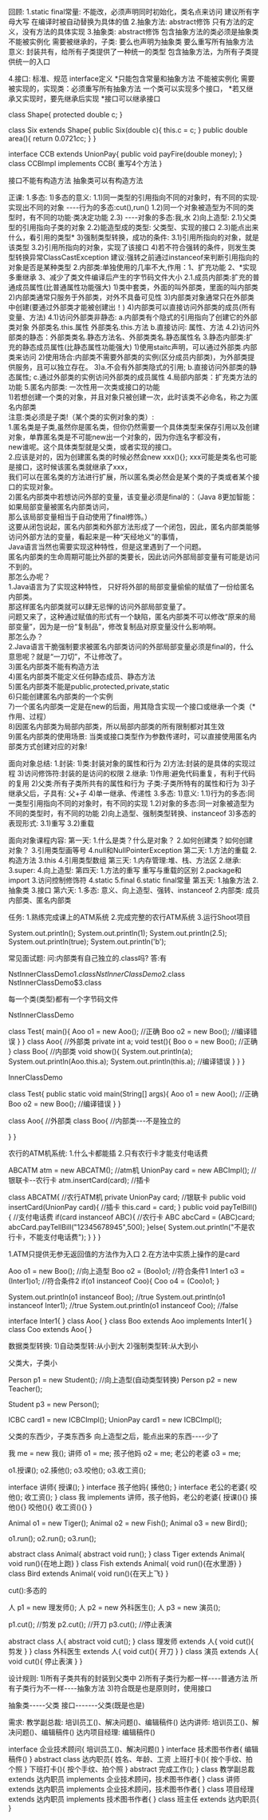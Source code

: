 回顾:
1.static final常量:
   不能改，必须声明同时初始化，类名点来访问
   建议所有字母大写
   在编译时被自动替换为具体的值
2.抽象方法:
   abstract修饰
   只有方法的定义，没有方法的具体实现
3.抽象类:
   abstract修饰
   包含抽象方法的类必须是抽象类
   不能被实例化
   需要被继承的，子类:
     要么也声明为抽象类
     要么重写所有抽象方法
   意义:
     封装共有，给所有子类提供了一种统一的类型
     包含抽象方法，为所有子类提供统一的入口

4.接口:
   标准、规范
   interface定义
   *只能包含常量和抽象方法
   不能被实例化
   需要被实现的，实现类：必须重写所有抽象方法
   一个类可以实现多个接口，
   *若又继承又实现时，要先继承后实现
   *接口可以继承接口


class Shape{
  protected double c;
}

class Six extends Shape{
  public Six(double c){
    this.c = c;
  }
  public double area(){
    return 0.0721*c*c;
  }
}


interface CCB extends UnionPay{
  public void payFire(double money);
}
class CCBImpl implements CCB{
  重写4个方法
}


接口不能有构造方法
抽象类可以有构造方法





正课:
1.多态:
  1)多态的意义:
    1.1)同一类型的引用指向不同的对象时，有不同的实现·实现出不同的对象
        ----行为的多态:cut(),run()
    1.2)同一个对象被造型为不同的类型时，有不同的功能·类决定功能    2.3)
        ----对象的多态:我,水
  2)向上造型:
    2.1)父类型的引用指向子类的对象
    2.2)能造型成的类型: 
          父类型、实现的接口
    2.3)能点出来什么，看引用的类型*
  3)强制类型转换，成功的条件:
    3.1)引用所指向的对象，就是该类型
    3.2)引用所指向的对象，实现了该接口
  4)若不符合强转的条件，则发生类型转换异常ClassCastException
    建议:强转之前通过instanceof来判断引用指向的对象是否是某种类型
2.内部类:单独使用的几率不大,作用：1、扩充功能 2、*实现多重继承 3、减少了类文件编译后产生的字节码文件大小
2.1.成员内部类:扩充的普通成员属性(比普通属性功能强大)
  1)类中套类，外面的叫外部类，里面的叫内部类
  2)内部类通常只服务于外部类，对外不具备可见性
  3)内部类对象通常只在外部类中创建(要通过外部类才能被创建出！)
  4)内部类可以直接访问外部类的成员(所有变量、方法)
    4.1)访问外部类非静态:
        a.内部类有个隐式的引用指向了创建它的外部类对象 外部类名.this.属性 外部类名.this.方法
        b.直接访问: 属性、方法
    4.2)访问外部类的静态：外部类类名.静态方法名、外部类类名.静态属性名
3.静态内部类:扩充的静态成员属性(比静态属性功能强大)
    1)使用staitc声明，可以通过外部类.内部类来访问
    2)使用场合:内部类不需要外部类的实例(区分成员内部类)，为外部类提供服务，且可以独立存在。
    3)a.不会有外部类隐式的引用; b.直接访问外部类的静态属性; c.通过外部类的实例访问外部类的成员属性
4.局部内部类：扩充类方法的功能
5.匿名内部类: 一次性用一次类或接口的功能   
  1)若想创建一个类的对象，并且对象只被创建一次，此时该类不必命名，称之为匿名内部类   
    注意:类必须是子类!（某个类的实例对象的类）:  
    1.匿名类是子类,虽然你是匿名类，但你仍然需要一个具体类型来保存引用以及创建对象，单靠匿名类是不可能new出一个对象的，因为你连名字都没有，  
        new谁呢。这个具体类型就是父类，或者实现的接口。  
    2.应该是对的，因为创建匿名类的时候必然会new xxx(){}; xxx可能是类名也可能是接口，这时候该匿名类就继承了xxx，  
        我们可以在匿名类的方法进行扩展，所以匿名类必然会是某个类的子类或者某个接口的实现对象。  
  2)匿名内部类中若想访问外部的变量，该变量必须是final的：（Java 8更加智能：如果局部变量被匿名内部类访问，  
那么该局部变量相当于自动使用了final修饰。）   
        这要从闭包说起，匿名内部类和外部方法形成了一个闭包，因此，匿名内部类能够访问外部方法的变量，看起来是一种“天经地义”的事情，  
        Java语言当然也需要实现这种特性，但是这里遇到了一个问题。    
        匿名内部类的生命周期可能比外部的类要长，因此访问外部局部变量有可能是访问不到的。   
        那怎么办呢？   
            1.Java语言为了实现这种特性， 只好将外部的局部变量偷偷的赋值了一份给匿名内部类。   
            那这样匿名内部类就可以肆无忌惮的访问外部局部变量了。  
        问题又来了，这种通过赋值的形式有一个缺陷，匿名内部类不可以修改“原来的局部变量”，因为是一份“复制品”，修改复制品对原变量没什么影响啊。  
        那怎么办？  
            2.Java语言干脆强制要求被匿名内部类访问的外部局部变量必须是final的，什么意思呢？就是“一刀切”，不让修改了。   
    3)匿名内部类不能有构造方法  
    4)匿名内部类不能定义任何静态成员、静态方法  
    5)匿名内部类不能是public,protected,private,static  
    6)只能创建匿名内部类的一个实例  
    7)一个匿名内部类一定是在new的后面，用其隐含实现一个接口或继承一个类（*作用、过程）  
    8)因匿名内部类为局部内部类，所以局部内部类的所有限制都对其生效  
    9)匿名内部类的使用场景: 当类或接口类型作为参数传递时，可以直接使用匿名内部类方式创建对应的对象!  

面向对象总结:
1.封装:
  1)类:封装对象的属性和行为
  2)方法:封装的是具体的实现过程
  3)访问修饰符:封装的是访问的权限
2.继承:
  1)作用:避免代码重复，有利于代码的复用
  2)父类:所有子类所共有的属性和行为
    子类:子类所特有的属性和行为
  3)子继承父后，子具有: 父+子
  4)单一继承、传递性
3.多态:
  1)意义:
    1.1)行为的多态:同一类型引用指向不同的对象时，有不同的实现
    1.2)对象的多态:同一对象被造型为不同的类型时，有不同的功能
  2)向上造型、强制类型转换、instanceof
  3)多态的表现形式:
    3.1)重写
    3.2)重载



面向对象课程内容:
第一天:
  1.什么是类？什么是对象？
  2.如何创建类？如何创建对象？
  3.引用类型画等号
  4.null和NullPointerException
第二天:
  1.方法的重载
  2.构造方法
  3.this
  4.引用类型数组
第三天:
  1.内存管理:堆、栈、方法区
  2.继承:
  3.super:
  4.向上造型:
第四天:
  1.方法的重写
    重写与重载的区别
  2.package和import
  3.访问控制修饰符
  4.static
  5.final
  6.static final常量
第五天:
  1.抽象方法
  2.抽象类
  3.接口
第六天:
  1.多态:
      意义、向上造型、强转、instanceof
  2.内部类:
      成员内部类、匿名内部类



任务:
1.熟练完成课上的ATM系统
2.完成完整的农行ATM系统
3.运行Shoot项目















System.out.println();
System.out.println(1);
System.out.println(2.5);
System.out.println(true);
System.out.println('b');











常见面试题:
 问:内部类有自己独立的.class吗?
 答:有















NstInnerClassDemo$1.class
NstInnerClassDemo$2.class
NstInnerClassDemo$3.class




每一个类(类型)都有一个字节码文件











NstInnerClassDemo












class Test{
  main(){
    Aoo o1 = new Aoo(); //正确
    Boo o2 = new Boo(); //编译错误
  }
}
class Aoo{ //外部类
  private int a;
  void test(){
    Boo o = new Boo(); //正确
  }
  class Boo{ //内部类
    void show(){
      System.out.println(a);
      System.out.println(Aoo.this.a);
      System.out.println(this.a); //编译错误
    }
  }
}


InnerClassDemo
















class Test{
  public static void main(String[] args){
    Aoo o1 = new Aoo(); //正确
    Boo o2 = new Boo(); //编译错误
  }
}


class Aoo{ //外部类
  class Boo{ //内部类---不是独立的
    
  }
}













农行的ATM机系统:
1.什么卡都能插
2.只有农行卡才能支付电话费


ABCATM atm = new ABCATM(); //atm机
UnionPay card = new ABCImpl(); //银联卡--农行卡
atm.insertCard(card); //插卡


class ABCATM{ //农行ATM机
  private UnionPay card; //银联卡
  public void insertCard(UnionPay card){ //插卡
    this.card = card;
  }
  public void payTelBill(){ //支付电话费
    if(card instanceof ABC){ //农行卡
      ABC abcCard = (ABC)card;
      abcCard.payTellBill("12345678945",500);
    }else{
      System.out.println("不是农行卡，不能支付电话费");
    }
  }
}

1.ATM只提供无参无返回值的方法作为入口
2.在方法中实质上操作的是card















Aoo o1 = new Boo(); //向上造型
Boo o2 = (Boo)o1; //符合条件1
Inter1 o3 = (Inter1)o1; //符合条件2
if(o1 instanceof Coo){ 
  Coo o4 = (Coo)o1;
}

System.out.println(o1 instanceof Boo); //true
System.out.println(o1 instanceof Inter1); //true
System.out.println(o1 instanceof Coo); //false


interface Inter1{
}
class Aoo{
}
class Boo extends Aoo implements Inter1{
}
class Coo extends Aoo{
}













数据类型转换:
1)自动类型转:从小到大
2)强制类型转:从大到小


父类大，子类小

Person p1 = new Student(); //向上造型(自动类型转换)
Person p2 = new Teacher();

Student p3 = new Person();














ICBC card1     = new ICBCImpl();
UnionPay card1 = new ICBCImpl();



父类的东西少，子类东西多
向上造型之后，能点出来的东西----少了




我 me = new 我();
讲师        o1 = me;
孩子他妈    o2 = me;
老公的老婆  o3 = me;

o1.授课();
o2.揍他();
o3.咬他();
o3.收工资();


interface 讲师{
  授课();
}
interface 孩子他妈{
  揍他();
}
interface 老公的老婆{
  咬他();
  收工资();
}
class 我 implements 讲师，孩子他妈，老公的老婆{
  授课(){}
  揍他(){}
  咬他(){}
  收工资(){}
}


Animal o1 = new Tiger();
Animal o2 = new Fish();
Animal o3 = new Bird();

o1.run();
o2.run();
o3.run();

abstract class Animal{
  abstract void run();
}
class Tiger extends Animal{
  void run(){在地上跑}
}
class Fish extends Animal{
  void run(){在水里游}
}
class Bird extends Animal{
  void run(){在天上飞}
}


cut():多态的

人 p1 = new 理发师();
人 p2 = new 外科医生();
人 p3 = new 演员();

p1.cut(); //剪发
p2.cut(); //开刀
p3.cut(); //停止表演



abstract class 人{
  abstract void cut();
}
class 理发师 extends 人{
  void cut(){ 剪发 }
}
class 外科医生 extends 人{
  void cut(){ 开刀 }
}
class 演员 extends 人{
  void cut(){ 停止表演 }
}
























设计规则:
1)所有子类共有的封装到父类中
2)所有子类行为都一样----普通方法
  所有子类行为不一样----抽象方法
3)符合既是也是原则时，使用接口



















抽象类-----父类
接口-------父类(既是也是)






需求:
 教学副总裁:
   培训员工()、解决问题()、编辑稿件()
 达内讲师:
   培训员工()、解决问题()、编辑稿件()
 达内项目经理:
   编辑稿件()

interface 企业技术顾问{
  培训员工()、解决问题()
}
interface 技术图书作者{
  编辑稿件()
}
abstract class 达内职员{
  姓名、年龄、工资
  上班打卡(){ 按个手纹、拍个照 }
  下班打卡(){ 按个手纹、拍个照 }
  abstract 完成工作();
}
class 教学副总裁 extends 达内职员 implements 企业技术顾问，技术图书作者{
}
class 讲师 extends 达内职员 implements 企业技术顾问，技术图书作者{
}
class 项目经理 extends 达内职员 implements 技术图书作者{
}
class 班主任 extends 达内职员{
}












